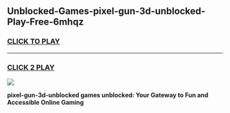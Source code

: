 
## Unblocked-Games-pixel-gun-3d-unblocked-Play-Free-6mhqz
<h3>
<a href="https://premium76.site?title=pixel-gun-3d-unblocked&ref=23A">CLICK TO PLAY</a></h3>
<hr>

<h3>
<a href="https://premium76.site?title=pixel-gun-3d-unblocked&ref=23A">CLICK 2 PLAY</a>
  
</h3>

<a href="https://premium76.site?title=pixel-gun-3d-unblocked&ref=23A"><img src="https://clearcache.store/games.png"></a>


**pixel-gun-3d-unblocked games unblocked: Your Gateway to Fun and Accessible Online Gaming**
